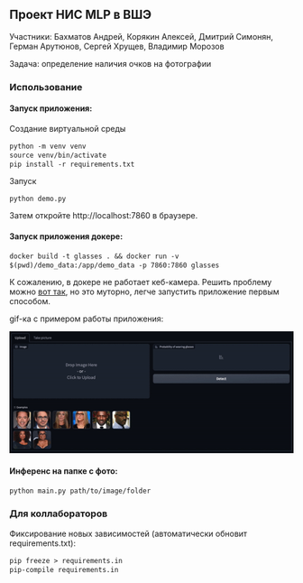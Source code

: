## Проект НИС MLP в ВШЭ

Участники: Бахматов Андрей, Корякин Алексей, Дмитрий Симонян, Герман Арутюнов, Сергей Хрущев, Владимир Морозов

Задача: определение наличия очков на фотографии

### Использование

#### Запуск приложения:

Создание виртуальной среды

```shell
python -m venv venv
source venv/bin/activate
pip install -r requirements.txt
```

Запуск

```shell
python demo.py
```

Затем откройте http://localhost:7860 в браузере. 

#### Запуск приложения докере:

```shell
docker build -t glasses . && docker run -v $(pwd)/demo_data:/app/demo_data -p 7860:7860 glasses
```

К сожалению, в докере не работает кеб-камера.
Решить проблему можно [вот так](https://medium.com/@jijupax/connect-the-webcam-to-docker-on-mac-or-windows-51d894c44468), но это муторно, легче запустить приложение первым способом.

gif-ка с примером работы приложения:

![usage](usage.gif)

#### Инференс на папке с фото:

```shell
python main.py path/to/image/folder
```

### Для коллабораторов 

Фиксирование новых зависимостей (автоматически обновит requirements.txt):

```shell
pip freeze > requirements.in
pip-compile requirements.in
```
